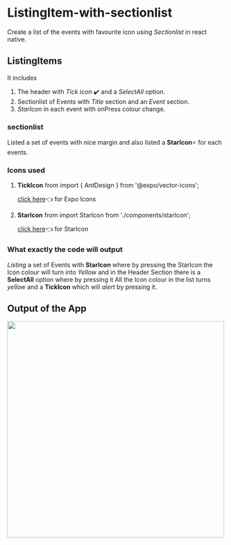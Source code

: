 # ListingItem-with-sectionlist

Create a list of the events with favourite icon using *Sectionlist* in react native.

## ListingItems

It includes
   
   1. The header with *Tick icon* :heavy_check_mark: and a *SelectAll* option.
   2. Sectionlist of Events with *Title* section and an *Event* section.
   3. *StarIcon* in each event with onPress colour change. 

### sectionlist

 Listed a set of events with nice margin and also listed a **StarIcon**:star: for each events.
 
### Icons used
 
   1. **TickIcon** from import { AntDesign } from '@expo/vector-icons';
   
       [click here](https://docs.expo.io/guides/icons/):point_left: for Expo Icons
   
   2. **StarIcon** from import StarIcon from './components/starIcon';
    
       [click here](https://material-ui.com/de/components/icons/):point_left: for StarIcon
       
### What exactly the code will output

*Listing* a set of Events with **StarIcon** where by pressing the StarIcon the Icon colour will turn into *Yellow* and in the Header Section there is a **SelectAll** option where by pressing it All the Icon colour in the list turns *yellow* and a **TickIcon** which will *alert* by pressing it.  
 
## Output of the App

<img src="https://github.com/jayavishvaa/ListingItem-with-sectionlist/blob/master/trial-page(gif).gif" width="500" />

